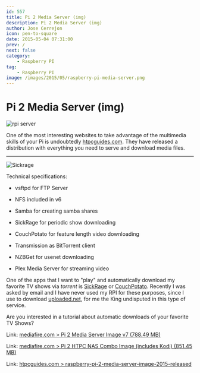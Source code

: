 ```yaml
---
id: 557
title: Pi 2 Media Server (img)
description: Pi 2 Media Server (img)
author: Jose Cerrejon
icon: pen-to-square
date: 2015-05-04 07:31:00
prev: /
next: false
category:
    - Raspberry PI
tag:
    - Raspberry PI
image: /images/2015/05/raspberry-pi-media-server.png
---
```


# Pi 2 Media Server (img)

![rpi server](/images/2015/05/raspberry-pi-media-server.png)

One of the most interesting websites to take advantage of the multimedia skills of your Pi is undoubtedly [htpcguides.com](https://www.htpcguides.com/). They have released a distribution with everything you need to serve and download media files.

---

![Sickrage](/images/2015/05/sickrage.png)

Technical specifications:

-   vsftpd for FTP Server

-   NFS included in v6

-   Samba for creating samba shares

-   SickRage for periodic show downloading

-   CouchPotato for feature length video downloading

-   Transmission as BitTorrent client

-   NZBGet for usenet downloading

-   Plex Media Server for streaming video

One of the apps that I want to "play" and automatically download my favorite TV shows via _torrent_ is [SickRage](https://github.com/SiCKRAGETV/SickRage) or [CouchPotato](https://couchpota.to/). Recently I was asked by email and I have never used my RPI for these purposes, since I use to download [uploaded.net](https://ul.to/ref/8900882), for me the King undisputed in this type of service.

Are you interested in a tutorial about automatic downloads of your favorite TV Shows?

Link: [mediafire.com > Pi 2 Media Server Image v7 (788.49 MB)](https://www.mediafire.com/download/1kl2jmoyujjv79r/HTPCGuides.Pi.2.Media.Server.v7.zip)

Link: [mediafire.com > Pi 2 HTPC NAS Combo Image (includes Kodi) (851.45 MB)](https://www.mediafire.com/download/2dir53dnt3xnte3/HTPCGuides.Pi.2.HTPC.Combo.v1.zip)

Link: [htpcguides.com > raspberry-pi-2-media-server-image-2015-released](https://www.htpcguides.com/raspberry-pi-2-media-server-image-2015-released/)
